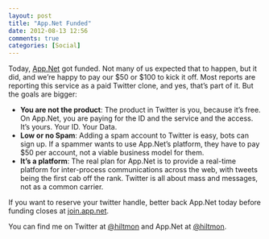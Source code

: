 ```yaml
---
layout: post
title: "App.Net Funded"
date: 2012-08-13 12:56
comments: true
categories: [Social]
---
```


Today, [App.Net](https://join.app.net) got funded. Not many of us expected that to happen, but it did, and we’re happy to pay our $50 or $100 to kick it off.  Most reports are reporting this service as a paid Twitter clone, and yes, that’s part of it. But the goals are bigger:

* **You are not the product**: The product in Twitter is you, because it’s free. On App.Net, you are paying for the ID and the service and the access. It’s yours. Your ID. Your Data.
* **Low or no Spam**: Adding a spam account to Twitter is easy, bots can sign up. If a spammer wants to use App.Net’s platform, they have to pay $50 per account, not a viable business model for them.
* **It’s a platform**: The real plan for App.Net is to provide a real-time platform for inter-process communications across the web, with tweets being the first cab off the rank. Twitter is all about mass and messages, not as a common carrier.

If you want to reserve your twitter handle, better back App.Net today before funding closes at [join.app.net](http://join.app.net).

You can find me on Twitter at [@hiltmon](http://https://twitter.com/hiltmon) and App.Net at [@hiltmon](https://alpha.app.net/hiltmon).

